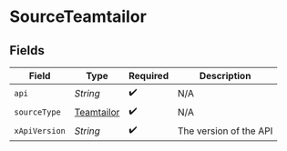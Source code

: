 # SourceTeamtailor


## Fields

| Field                                           | Type                                            | Required                                        | Description                                     |
| ----------------------------------------------- | ----------------------------------------------- | ----------------------------------------------- | ----------------------------------------------- |
| `api`                                           | *String*                                        | :heavy_check_mark:                              | N/A                                             |
| `sourceType`                                    | [Teamtailor](../../models/shared/Teamtailor.md) | :heavy_check_mark:                              | N/A                                             |
| `xApiVersion`                                   | *String*                                        | :heavy_check_mark:                              | The version of the API                          |